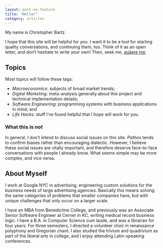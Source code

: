 ```yaml
---
layout: post-no-feature
title: "Hello!"
category: articles
---
```


My name is Christopher Bartz. 

I hope that this site will be helpful for you. I want it to be a tool for starting quality conversations, and continuing them, too. Think of it as an open letter, and don’t hesitate to write your own! Then, seek me, [quāere me](https://twitter.com/QuaereMe).

## Topics
Most topics will follow these tags:
* _Macroeconomics_: subjects of broad market trends;
* _Digital Marketing_: meta-analysis generally about this project and technical implementation details;
* _Software Engineering_: programming systems with business applications in mind; and
* _Life Hacks_: stuff I’ve found helpful that I hope will work for you.

### What this is _not_
In general, I don’t intend to discuss social issues on this site. _Pathos_ tends to confirm biases rather than encouraging dialectic. However, I believe these social issues are vitally important, and therefore deserve face-to-face conversations with people I already know. What seems simple may be more complex, and vice versa.

## About Myself
I work at Google NYC in advertising, engineering custom solutions for the business needs of large advertising agencies. Basically this means solving the same categories of problems that smaller companies have, but with unique challenges that only occur on a larger scale.

I have an MBA from Benedictine College, and previously was an Associate Senior Software Engineer at Cerner in KC, writing medical record business logic. I have a B.A. in Computer Science cum laude, and was a librarian for four years. For three semesters, I directed a volunteer choir in renaissance polyphony and Gregorian chant. I also studied the trivium and quadrivium as part of the liberal arts in college, and I enjoy attending Latin-speaking conferences.
